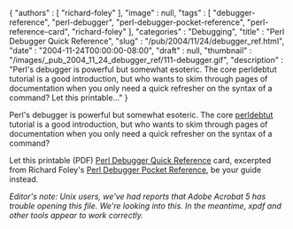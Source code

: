 {
   "authors" : [
      "richard-foley"
   ],
   "image" : null,
   "tags" : [
      "debugger-reference",
      "perl-debugger",
      "perl-debugger-pocket-reference",
      "perl-reference-card",
      "richard-foley"
   ],
   "categories" : "Debugging",
   "title" : "Perl Debugger Quick Reference",
   "slug" : "/pub/2004/11/24/debugger_ref.html",
   "date" : "2004-11-24T00:00:00-08:00",
   "draft" : null,
   "thumbnail" : "/images/_pub_2004_11_24_debugger_ref/111-debugger.gif",
   "description" : "Perl's debugger is powerful but somewhat esoteric. The core perldebtut tutorial is a good introduction, but who wants to skim through pages of documentation when you only need a quick refresher on the syntax of a command? Let this printable..."
}





Perl's debugger is powerful but somewhat esoteric. The core
[perldebtut](http://www.perlpod.com/5.8.4/pod/perldebtut.html) tutorial
is a good introduction, but who wants to skim through pages of
documentation when you only need a quick refresher on the syntax of a
command?

Let this printable (PDF) [Perl Debugger Quick
Reference](/media/_pub_2004_11_24_debugger_ref/debugger_ref.pdf) card,
excerpted from Richard Foley's [Perl Debugger Pocket
Reference](http://www.oreilly.com/catalog/perldebugpr/index.html), be
your guide instead.

*Editor's note: Unix users, we've had reports that Adobe Acrobat 5 has
trouble opening this file. We're looking into this. In the meantime,
xpdf and other tools appear to work correctly.*


